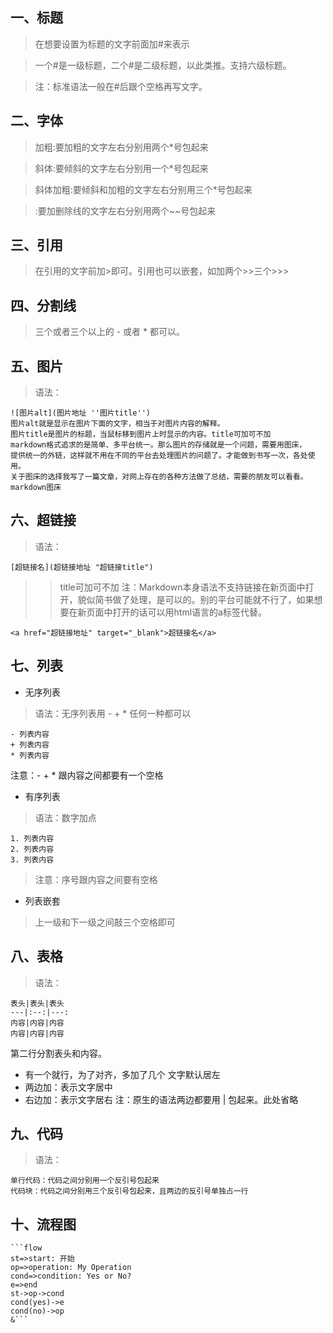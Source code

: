 
## 一、标题
> 在想要设置为标题的文字前面加#来表示

> 一个#是一级标题，二个#是二级标题，以此类推。支持六级标题。

>注：标准语法一般在#后跟个空格再写文字。

## 二、字体
>加粗:要加粗的文字左右分别用两个*号包起来

>斜体:要倾斜的文字左右分别用一个*号包起来

>斜体加粗:要倾斜和加粗的文字左右分别用三个*号包起来

>:要加删除线的文字左右分别用两个~~号包起来

## 三、引用
>在引用的文字前加>即可。引用也可以嵌套，如加两个>>三个>>>


## 四、分割线
>三个或者三个以上的 - 或者 * 都可以。

## 五、图片
>语法：
```
![图片alt](图片地址 ''图片title'')
图片alt就是显示在图片下面的文字，相当于对图片内容的解释。
图片title是图片的标题，当鼠标移到图片上时显示的内容。title可加可不加
markdown格式追求的是简单、多平台统一。那么图片的存储就是一个问题，需要用图床，
提供统一的外链，这样就不用在不同的平台去处理图片的问题了。才能做到书写一次，各处使用。
关于图床的选择我写了一篇文章，对网上存在的各种方法做了总结，需要的朋友可以看看。markdown图床
```

## 六、超链接
>语法：
```
[超链接名](超链接地址 "超链接title")
```
>>title可加可不加
>注：Markdown本身语法不支持链接在新页面中打开，貌似简书做了处理，是可以的。别的平台可能就不行了，如果想要在新页面中打开的话可以用html语言的a标签代替。
```
<a href="超链接地址" target="_blank">超链接名</a>
```

## 七、列表
- 无序列表
>语法：无序列表用 - + * 任何一种都可以
```
- 列表内容
+ 列表内容
* 列表内容
```
注意：- + * 跟内容之间都要有一个空格

- 有序列表
>语法：数字加点
```
1. 列表内容
2. 列表内容
3. 列表内容
```
>注意：序号跟内容之间要有空格

- 列表嵌套
>上一级和下一级之间敲三个空格即可

## 八、表格
>语法：
```
表头|表头|表头
---|:--:|---:
内容|内容|内容
内容|内容|内容
```
第二行分割表头和内容。
- 有一个就行，为了对齐，多加了几个
文字默认居左
- 两边加：表示文字居中
- 右边加：表示文字居右
注：原生的语法两边都要用 | 包起来。此处省略

## 九、代码
>语法：
```
单行代码：代码之间分别用一个反引号包起来
代码块：代码之间分别用三个反引号包起来，且两边的反引号单独占一行
```

## 十、流程图
```
```flow
st=>start: 开始
op=>operation: My Operation
cond=>condition: Yes or No?
e=>end
st->op->cond
cond(yes)->e
cond(no)->op
&```
```
